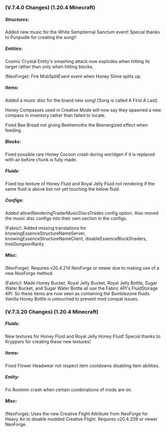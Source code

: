 ### **(V.7.4.0 Changes) (1.20.4 Minecraft)**

##### Structures:
Added new music for the White Sempiternal Sanctum event! Special thanks to Punpudle for creating the song!!

##### Entities:
Cosmic Crystal Entity's smashing attack now explodes when hitting its target rather than only when hitting blocks.

(NeoForge): Fire MobSplitEvent event when Honey Slime splits up.

##### Items:
Added a music disc for the brand new song! (Song is called A First A Last)

Honey Compasses used in Creative Mode will now say they spawned a new compass in inventory rather than failed to locate.

Fixed Bee Bread not giving Beehemoths the Beenergized effect when feeding.

##### Blocks:
Fixed possible rare Honey Cocoon crash during worldgen if it is replaced with air before chunk is fully made.

##### Fluids:
Fixed top texture of Honey Fluid and Royal Jelly Fluid not rendering if the same fluid is above but not yet touching the below fluid.

##### Configs:
Added allowWanderingTraderMusicDiscsTrades config option.
 Also moved the music disc configs into their own section in the configs.

(Fabric): Added missing translations for knowingEssenceStructureNameServer, 
 knowingEssenceStructureNameClient, disableEssenceBlockShaders, treeDungeonRarity

##### Misc:
(NeoForge): Requires v20.4.214 NeoForge or newer due to making use of a new NooForge method.

(Fabric): Made Honey Bucket, Royal Jelly Bucket, Royal Jelly Bottle, Sugar Water Bucket, and Sugar Water Bottle all use the Fabric API's FluidStorage API.
 So these items are now seen as containing the Bumblezone fluids. Vanilla Honey Bottle is untouched to prevent mod compat issues.


### **(V.7.3.20 Changes) (1.20.4 Minecraft)**

##### Fluids:
New textures for Honey Fluid and Royal Jelly Honey Fluid! Special thanks to Kryppers for creating these new textures!

##### Items:
Fixed Flower Headwear not respect item cooldowns disabling item abilities.

##### Entity:
Fix Rootmin crash when certain combinations of mods are on.

##### Misc:
(NeoForge): Uses the new Creative Flight Attribute from NeoForge for Heavy Air to disable modded Creative Flight.
 Requires v20.4.209 or newer NeoForge.

